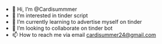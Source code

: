 - 👋 Hi, I’m @Cardisummmer
- 👀 I’m interested in tinder script 
- 🌱 I’m currently learning to advertise myself on tinder 
- 💞️ I’m looking to collaborate on tinder bot
- 📫 How to reach me via email cardisummer24@gmail.com

<!---
Cardisummmer/Cardisummmer is a ✨ special ✨ repository because its `README.md` (this file) appears on your GitHub profile.
You can click the Preview link to take a look at your changes.
--->
